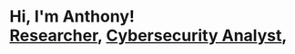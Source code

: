 <h1>Hi, I'm Anthony! <br/><a href="https://scholar.google.com/citations?user=J6qxRM8AAAAJ&hl=en">Researcher</a>, <a href="https://github.com/anthonykamara/Honeynet/">Cybersecurity Analyst</a>,


<!--
**joshmadakor1/joshmadakor1** is a ✨ _special_ ✨ repository because its `README.md` (this file) appears on your GitHub profile.

Here are some ideas to get you started:

- 🔭 I’m currently working on ...
- 🌱 I’m currently learning ...
- 👯 I’m looking to collaborate on ...
- 🤔 I’m looking for help with ...
- 💬 Ask me about ...
- 📫 How to reach me: ...
- 😄 Pronouns: ...
- ⚡ Fun fact: ...
-->

